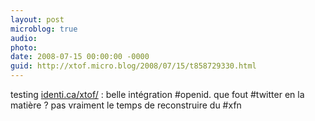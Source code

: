 ```yaml
---
layout: post
microblog: true
audio: 
photo: 
date: 2008-07-15 00:00:00 -0000
guid: http://xtof.micro.blog/2008/07/15/t858729330.html
---
```

testing [identi.ca/xtof/](http://identi.ca/xtof/) : belle intégration #openid. que fout #twitter en la matière ? pas vraiment le temps de reconstruire du #xfn
